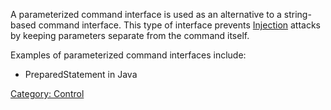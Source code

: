 A parameterized command interface is used as an alternative to a
string-based command interface. This type of interface prevents
[Injection](Injection "wikilink") attacks by keeping parameters separate
from the command itself.

Examples of parameterized command interfaces include:

  - PreparedStatement in Java

[Category: Control](Category:_Control "wikilink")